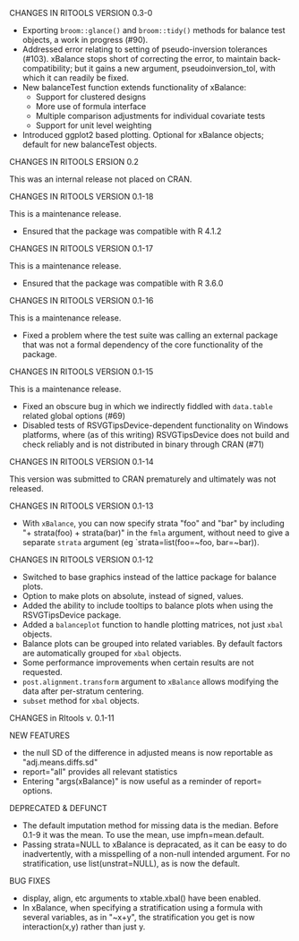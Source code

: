 CHANGES IN RITOOLS VERSION 0.3-0

* Exporting `broom::glance()` and `broom::tidy()` methods for balance test
  objects, a work in progress (#90).
* Addressed error relating to setting of pseudo-inversion tolerances (#103).
  xBalance stops short of correcting the error, to maintain
  back-compatibility; but it gains a new argument, pseudoinversion_tol, with
  which it can readily be fixed.
* New balanceTest function extends functionality of xBalance:
  * Support for clustered designs
  * More use of formula interface
  * Multiple comparison adjustments for individual covariate tests
  * Support for unit level weighting
* Introduced ggplot2 based plotting. Optional for xBalance objects; default for
  new balanceTest objects.

CHANGES IN RITOOLS ERSION 0.2

This was an internal release not placed on CRAN.

CHANGES IN RITOOLS VERSION 0.1-18

This is a maintenance release.

* Ensured that the package was compatible with R 4.1.2

CHANGES IN RITOOLS VERSION 0.1-17

This is a maintenance release.

* Ensured that the package was compatible with R 3.6.0

CHANGES IN RITOOLS VERSION 0.1-16

This is a maintenance release.

* Fixed a problem where the test suite was calling an external package that was
  not a formal dependency of the core functionality of the package.


CHANGES IN RITOOLS VERSION 0.1-15

This is a maintenance release.

* Fixed an obscure bug in which we indirectly fiddled with `data.table` related
  global options (#69)
* Disabled tests of RSVGTipsDevice-dependent functionality on Windows platforms,
  where (as of this writing) RSVGTipsDevice does not build and check reliably and
  is not distributed in binary through CRAN (#71)

CHANGES IN RITOOLS VERSION 0.1-14

This version was submitted to CRAN prematurely and ultimately was not released.

CHANGES IN RITOOLS VERSION 0.1-13

* With `xBalance`, you can now specify strata "foo" and "bar" by including
  "+ strata(foo) + strata(bar)" in the `fmla` argument, without need to give
  a separate `strata` argument (eg `strata=list(foo=~foo, bar=~bar)).

CHANGES IN RITOOLS VERSION 0.1-12

* Switched to base graphics instead of the lattice package for balance
  plots.
* Option to make plots on absolute, instead of signed, values.
* Added the ability to include tooltips to balance plots when using
  the RSVGTipsDevice package.
* Added a `balanceplot` function to handle plotting matrices, not just
  `xbal` objects.
* Balance plots can be grouped into related variables. By default
  factors are automatically grouped for `xbal` objects.
* Some performance improvements when certain results are not requested.
* `post.alignment.transform` argument to `xBalance` allows modifying
  the data after per-stratum centering.
* `subset` method for `xbal` objects.

CHANGES in RItools v. 0.1-11

NEW FEATURES
* the null SD of the difference in adjusted means is now reportable as
  "adj.means.diffs.sd"
* report="all" provides all relevant statistics
* Entering "args(xBalance)" is now useful as a reminder of report=
  options.

DEPRECATED & DEFUNCT
* The default imputation method for missing data is the median. Before
  0.1-9 it was the mean. To use the mean, use impfn=mean.default.
* Passing strata=NULL to xBalance is depracated, as it can be easy to
  do inadvertently, with a misspelling of a non-null intended
  argument.  For no stratification, use list(unstrat=NULL), as is now
  the default.

BUG FIXES
* display, align, etc arguments to xtable.xbal() have been enabled.
* In xBalance, when specifying a stratification using a formula with
  several variables, as in "~x+y", the stratification you get is now
  interaction(x,y) rather than just y.

